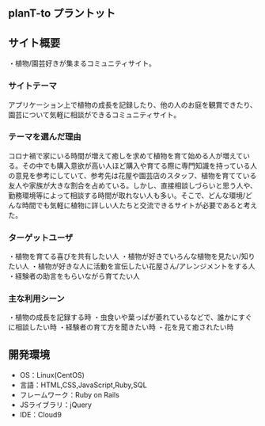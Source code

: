 ## planT-to プラントット

## サイト概要
・植物/園芸好きが集まるコミュニティサイト。

### サイトテーマ
アプリケーション上で植物の成長を記録したり、他の人のお庭を観賞できたり、園芸について気軽に相談ができるコミュニティサイト。

### テーマを選んだ理由
コロナ禍で家にいる時間が増えて癒しを求めて植物を育て始める人が増えている。その中でも購入意欲が高い人ほど購入や育てる際に専門知識を持っている人の意見を参考にしていて、参考先は花屋や園芸店のスタッフ、植物を育てている友人や家族が大きな割合を占めている。しかし、直接相談しづらいと思う人や、勤務環境等によって相談する時間が取れない人も多い。そこで、どんな環境/どんな時間でも気軽に植物に詳しい人たちと交流できるサイトが必要であると考えた。


### ターゲットユーザ
・植物を育てる喜びを共有したい人
・植物が好きでいろんな植物を見たい/知りたい人
・植物が好きな人に活動を宣伝したい花屋さん/アレンジメントをする人
・経験者の助言をもらいながら育てたい人

### 主な利用シーン
・植物の成長を記録する時
・虫食いや葉っぱが萎れているなどで、誰かにすぐに相談したい時
・経験者の育て方を聞きたい時
・花を見て癒されたい時

## 開発環境
- OS：Linux(CentOS)
- 言語：HTML,CSS,JavaScript,Ruby,SQL
- フレームワーク：Ruby on Rails
- JSライブラリ：jQuery
- IDE：Cloud9